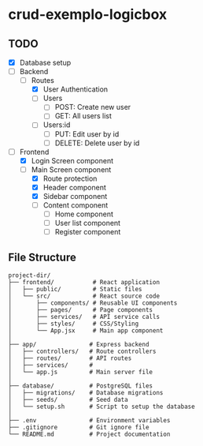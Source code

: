 # crud-exemplo-logicbox

## TODO
- [x] Database setup
- [ ] Backend
    - [ ] Routes
        - [x] User Authentication
        - [ ] Users
            - [ ] POST: Create new user
            - [ ] GET: All users list
        - [ ] Users:id
            - [ ] PUT: Edit user by id
            - [ ] DELETE: Delete user by id
- [ ] Frontend
    - [x] Login Screen component
    - [ ] Main Screen component
        - [x] Route protection
        - [x] Header component
        - [x] Sidebar component
        - [ ] Content component
            - [ ] Home component
            - [ ] User list component
            - [ ] Register component

## File Structure
```
project-dir/
├── frontend/           # React application
│   ├── public/         # Static files
│   └── src/            # React source code
│       ├── components/ # Reusable UI components
│       ├── pages/      # Page components
│       ├── services/   # API service calls
│       ├── styles/     # CSS/Styling
│       └── App.jsx     # Main app component
│
├── app/               # Express backend
│   ├── controllers/   # Route controllers
│   ├── routes/        # API routes
│   ├── services/      # 
│   └── app.js         # Main server file
│
├── database/          # PostgreSQL files
│   ├── migrations/    # Database migrations
│   ├── seeds/         # Seed data
│   └── setup.sh       # Script to setup the database
│
├── .env               # Environment variables
├── .gitignore         # Git ignore file
└── README.md          # Project documentation
```